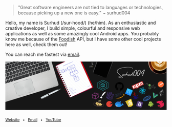 > "Great software engineers are not tied to languages or technologies, because picking up a new one is easy."
> ~ surhud004

Hello, my name is Surhud (/sur-hood/) (he/him). As an enthusiastic and creative developer, I build simple, colourful and responsive web applications as well as some amazingly cool Android apps. You probably know me because of the [Foodish](https://github.com/surhud004/Foodish) API, but I have some other cool projects here as well, check them out!

You can reach me fastest via [email](mailto:surhud004@gmail.com?subject=Hello%20from%20GitHub).

![](https://github.com/surhud004/surhud004/blob/master/GitHub_Header.png)

<sub>[Website](https://surhud004.github.io/) &nbsp; • &nbsp; [Email](mailto:surhud004@gmail.com?subject=Hello%20from%20GitHub) &nbsp; • &nbsp; [YouTube](https://www.youtube.com/channel/UC5YTtdFXW5Bi58Ai5LPXH5Q)</sub>
